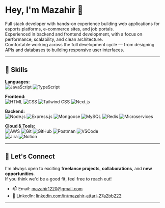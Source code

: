 # Hey, I'm Mazahir 👋

Full stack developer with hands-on experience building web applications for esports platforms, e-commerce sites, and job portals.  
Experienced in backend and frontend development, with a focus on performance, scalability, and clean architecture.  
Comfortable working across the full development cycle — from designing APIs and databases to building responsive user interfaces.

---

## 🚀 Skills

**Languages:**  
![JavaScript](https://img.shields.io/badge/JavaScript-F7DF1E?style=flat&logo=javascript&logoColor=black) 
![TypeScript](https://img.shields.io/badge/TypeScript-3178C6?style=flat&logo=typescript&logoColor=white) 

**Frontend:**  
![HTML](https://img.shields.io/badge/HTML5-E34F26?style=flat&logo=html5&logoColor=white) 
![CSS](https://img.shields.io/badge/CSS3-1572B6?style=flat&logo=css3&logoColor=white) 
![Tailwind CSS](https://img.shields.io/badge/Tailwind_CSS-06B6D4?style=flat&logo=tailwind-css&logoColor=white) 
![Next.js](https://img.shields.io/badge/Next.js-000000?style=flat&logo=next.js&logoColor=white)

**Backend:**  
![Node.js](https://img.shields.io/badge/Node.js-339933?style=flat&logo=node.js&logoColor=white) 
![Express.js](https://img.shields.io/badge/Express.js-000000?style=flat&logo=express&logoColor=white) 
![Mongoose](https://img.shields.io/badge/Mongoose-880000?style=flat&logo=mongoose&logoColor=white) 
![MySQL](https://img.shields.io/badge/MySQL-4479A1?style=flat&logo=mysql&logoColor=white) 
![Redis](https://img.shields.io/badge/Redis-DC382D?style=flat&logo=redis&logoColor=white) 
![Microservices](https://img.shields.io/badge/Microservices-FF6F00?style=flat)

**Cloud & Tools:**  
![AWS](https://img.shields.io/badge/AWS-FF9900?style=flat&logo=amazon-aws&logoColor=white) 
![Git](https://img.shields.io/badge/Git-F05032?style=flat&logo=git&logoColor=white) 
![GitHub](https://img.shields.io/badge/GitHub-181717?style=flat&logo=github&logoColor=white) 
![Postman](https://img.shields.io/badge/Postman-FF6C37?style=flat&logo=postman&logoColor=white) 
![VSCode](https://img.shields.io/badge/VSCode-007ACC?style=flat&logo=visual-studio-code&logoColor=white)  
![Jira](https://img.shields.io/badge/Jira-0052CC?style=flat&logo=jira&logoColor=white) 
![Notion](https://img.shields.io/badge/Notion-000000?style=flat&logo=notion&logoColor=white)

---

## 🤝 Let's Connect

I'm always open to exciting **freelance projects**, **collaborations**, and **new opportunities**.  
If you think we'd be a good fit, feel free to reach out!

- 📫 Email: [mazahir1220@gmail.com](mailto:mazahir1220@gmail.com)  
- 🔗 LinkedIn: [linkedin.com/in/mazahir-attari-27a2bb222](https://www.linkedin.com/in/mazahir-attari-27a2bb222)

---
